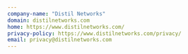 ```yaml
---
company-name: "Distil Networks"
domain: distilnetworks.com
home: https://www.distilnetworks.com/
privacy-policy: https://www.distilnetworks.com/privacy/
email: privacy@distilnetworks.com
---
```





